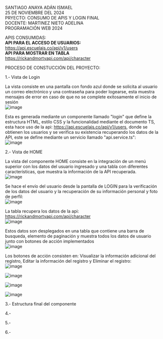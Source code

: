 SANTIAGO ANAYA ADÁN ISMAEL     
25 DE NOVIEMBRE DEL 2024    
PRYECTO: CONSUMO DE APIS Y LOGIN FINAL    
DOCENTE: MARTINEZ NIETO ADELINA    
PROGRAMACIÓN WEB 2024     

APIS CONSUMIDAS:     
**API PARA EL ACCESO DE USUARIOS:**    
https://api.escuelajs.co/api/v1/users    
**API PARA MOSTRAR EN TABLA**    
https://rickandmortyapi.com/api/character     

PROCESO DE CONSTUCCIÓN DEL PROYECTO:   

1.-  Vista de Login 

La vista consiste en una pantalla con fondo azul donde se solicita al usuario un correo electrónico y una contraseña para poder logearse, esta muestra mensajes de error en caso de que no se complete exitosamente el inicio de sesión  
![image](https://github.com/user-attachments/assets/bef9436c-28d5-4ce7-9e05-f58dd4ab99a3)

Esta es generada mediante un componente llamado "login" que define la estructura HTML, estílo CSS y la funcionalidad mediante el documento TS, esta hace uso de la api: https://api.escuelajs.co/api/v1/users, donde se obtienen los usuarios y se verifica su existencia recuperando los datos de la API, este se define mediante un servicio llamado "api.service.ts":   
![image](https://github.com/user-attachments/assets/1dfb449e-bf37-452c-be9e-ba72c8e878e8)

2.- Vista de HOME  

La vista del componente HOME consiste en la integración de un menú superior con los datos del usuario ingresado y una tabla con diferentes características, que muestra la información de la API recuperada.    
![image](https://github.com/user-attachments/assets/b8aea742-ed1e-4efc-b4df-bfbebee54e3c)

Se hace el envío del usuario desde la pantalla de LOGIN para la verificación de los datos del usuario y la recuperación de su información personal y foto de perfil:   
![image](https://github.com/user-attachments/assets/ba226a34-95fb-4b9a-89cf-9261ad6a31ef)

La tabla recupera los datos de la api: https://rickandmortyapi.com/api/character    
![image](https://github.com/user-attachments/assets/186234d3-3160-44e7-a28f-4e70a50ab047)

Estos datos son desplegados en una tabla que contiene una barra de busqueda, elemento de paginación y muestra todos los datos de usuario junto con botones de acción implementados    
![image](https://github.com/user-attachments/assets/407ca619-63de-4e7e-ba56-f9e81e3b779d)

Los botones de acción consisten en: Visualizar la información adicional del registro, Editar la información del registro y Eliminar el registro:   
![image](https://github.com/user-attachments/assets/09afffcb-30e6-441a-bc77-c6b2734a2c29)

![image](https://github.com/user-attachments/assets/fcc35578-841a-4632-81f1-01e1195c280d)

![image](https://github.com/user-attachments/assets/8d4b1dda-e3e0-426b-849e-23e8ae24253f)

![image](https://github.com/user-attachments/assets/62fb5606-465b-48b4-af69-f2218218aeba)

3.- Estructura final del componente   


4.-  


5.-  


6.-  




